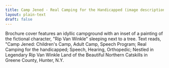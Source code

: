 ```yaml
---
title: Camp Jened - Real Camping for the Handicapped (image description)
layout: plain-text
draft: false
---
```


Brochure cover features an idyllic campground with an inset of a painting of the fictional character, "Rip Van Winkle" sleeping next to a tree. Text reads, "Camp Jened: Children's Camp, Adult Camp, Speech Program; Real Camping for the handicapped; Speech, Hearing, Orthopedic; Nestled in Legendary Rip Van Winkle Land of the Beautiful Northern Catskills in Greene County, Hunter, N.Y.
